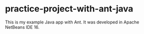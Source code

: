 # practice-project-with-ant-java

This is my example Java app with Ant. It was developed in Apache NetBeans IDE 16.
